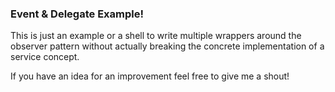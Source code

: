 ### Event & Delegate Example!

This is just an example or a shell to write multiple wrappers around the observer pattern without actually breaking the concrete implementation of a service concept.

If you have an idea for an improvement feel free to give me a shout!
